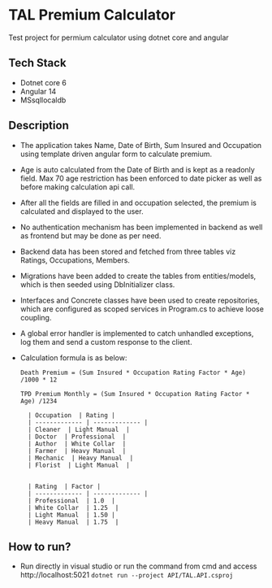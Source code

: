 # TAL Premium Calculator
Test project for permium calculator using dotnet core and angular

## Tech Stack
- Dotnet core 6
- Angular 14
- MSsqllocaldb

## Description
- The application takes Name, Date of Birth, Sum Insured and Occupation using template driven angular form to calculate premium. 
- Age is auto calculated from the Date of Birth and is kept as a readonly field. Max 70 age restriction has been enforced to date picker as well as before making calculation api call.
- After all the fields are filled in and occupation selected, the premium is calculated and displayed to the user.

- No authentication mechanism has been implemented in backend as well as frontend but may be done as per need.
- Backend data has been stored and fetched from three tables viz Ratings, Occupations, Members.
- Migrations have been added to create the tables from entities/models, which is then seeded using DbInitializer class.

- Interfaces and Concrete classes have been used to create repositories, which are configured as scoped services in Program.cs to achieve loose coupling.
- A global error handler is implemented to catch unhandled exceptions, log them and send a custom response to the client.


- Calculation formula is as below:

    `Death Premium = (Sum Insured * Occupation Rating Factor * Age) /1000 * 12`

    `TPD Premium Monthly = (Sum Insured * Occupation Rating Factor * Age) /1234`



        | Occupation  | Rating |
        | ------------- | ------------- |
        | Cleaner  | Light Manual  |
        | Doctor  | Professional  |
        | Author  | White Collar  |
        | Farmer  | Heavy Manual  |
        | Mechanic  | Heavy Manual  |
        | Florist  | Light Manual  |


        | Rating  | Factor |
        | ------------- | ------------- |
        | Professional  | 1.0  |
        | White Collar  | 1.25  |
        | Light Manual  | 1.50 |
        | Heavy Manual  | 1.75  |

## How to run?
   - Run directly in visual studio or run the command from cmd and access http://localhost:5021
        `dotnet run --project API/TAL.API.csproj` 



